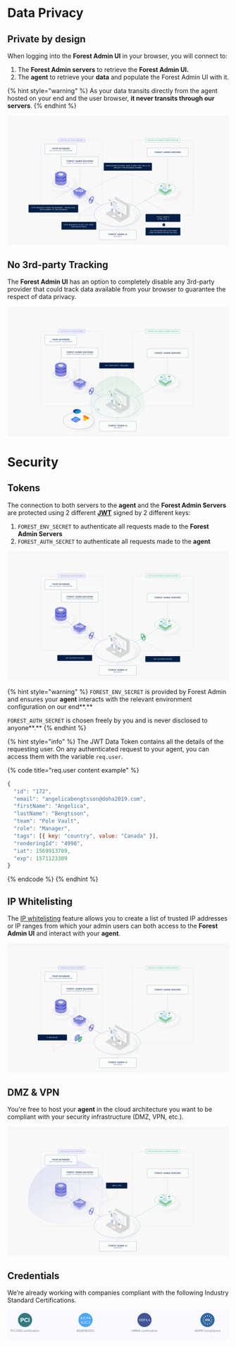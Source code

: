 # Data Privacy

## Private by design

When logging into the **Forest Admin UI** in your browser, you will connect to:

1. The **Forest Admin servers** to retrieve the **Forest Admin UI.**
2. The **agent** to retrieve your **data** and populate the Forest Admin UI with it.

{% hint style="warning" %}
As your data transits directly from the agent hosted on your end and the user browser, **it never transits through our servers**.
{% endhint %}

![](<../assets/imported/Base-documented (1).png>)

## **No 3rd-party Tracking**

The **Forest Admin UI** has an option to completely disable any 3rd-party provider that could track data available from your browser to guarantee the respect of data privacy.

![](../assets/imported/No3rdPartyTracking.png)

# Security

## Tokens

The connection to both servers to the **agent** and the **Forest Admin Servers** are protected using 2 different [**JWT**](https://jwt.io) signed by 2 different keys:

1. `FOREST_ENV_SECRET` to authenticate all requests made to the **Forest Admin Servers**
2. `FOREST_AUTH_SECRET` to authenticate all requests made to the **agent**

![](../assets/imported/JWT.png)

{% hint style="warning" %}
`FOREST_ENV_SECRET` is provided by Forest Admin and ensures your **agent** interacts with the relevant environment configuration on our end**.**

`FOREST_AUTH_SECRET` is chosen freely by you and is never disclosed to anyone**.**
{% endhint %}

{% hint style="info" %}
The JWT Data Token contains all the details of the requesting user. On any authenticated request to your agent, you can access them with the variable `req.user`.

{% code title="req.user content example" %}

```javascript
{
  "id": "172",
  "email": "angelicabengtsson@doha2019.com",
  "firstName": "Angelica",
  "lastName": "Bengtsson",
  "team": "Pole Vault",
  "role": "Manager",
  "tags": [{ key: "country", value: "Canada" }],
  "renderingId": "4998",
  "iat": 1569913709,
  "exp": 1571123309
}
```

{% endcode %}
{% endhint %}

## IP Whitelisting

The [IP whitelisting](broken-reference) feature allows you to create a list of trusted IP addresses or IP ranges from which your admin users can both access to the **Forest Admin UI** and interact with your **agent**.

![](../assets/imported/IPWhitelist.png)

## **DMZ & VPN**

You're free to host your **agent** in the cloud architecture you want to be compliant with your security infrastructure (DMZ, VPN, etc.).

![](<../assets/imported/image (403).png>)

## Credentials

We’re already working with companies compliant with the following Industry Standard Certifications.

![](<../assets/imported/image (338).png>)
